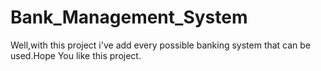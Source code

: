 # Bank_Management_System
Well,with this project i've add every possible banking system that can be used.Hope You like this project.

